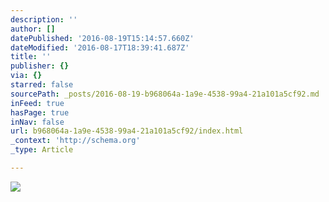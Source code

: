 ```yaml
---
description: ''
author: []
datePublished: '2016-08-19T15:14:57.660Z'
dateModified: '2016-08-17T18:39:41.687Z'
title: ''
publisher: {}
via: {}
starred: false
sourcePath: _posts/2016-08-19-b968064a-1a9e-4538-99a4-21a101a5cf92.md
inFeed: true
hasPage: true
inNav: false
url: b968064a-1a9e-4538-99a4-21a101a5cf92/index.html
_context: 'http://schema.org'
_type: Article

---
```

![](https://the-grid-user-content.s3-us-west-2.amazonaws.com/04aef158-a448-4a09-8231-31a39b2c4205.png)